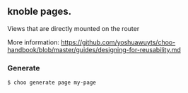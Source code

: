 ## knoble pages.

Views that are directly mounted on the router

More information:  https://github.com/yoshuawuyts/choo-handbook/blob/master/guides/designing-for-reusability.md

### Generate

```bash
$ choo generate page my-page
```
